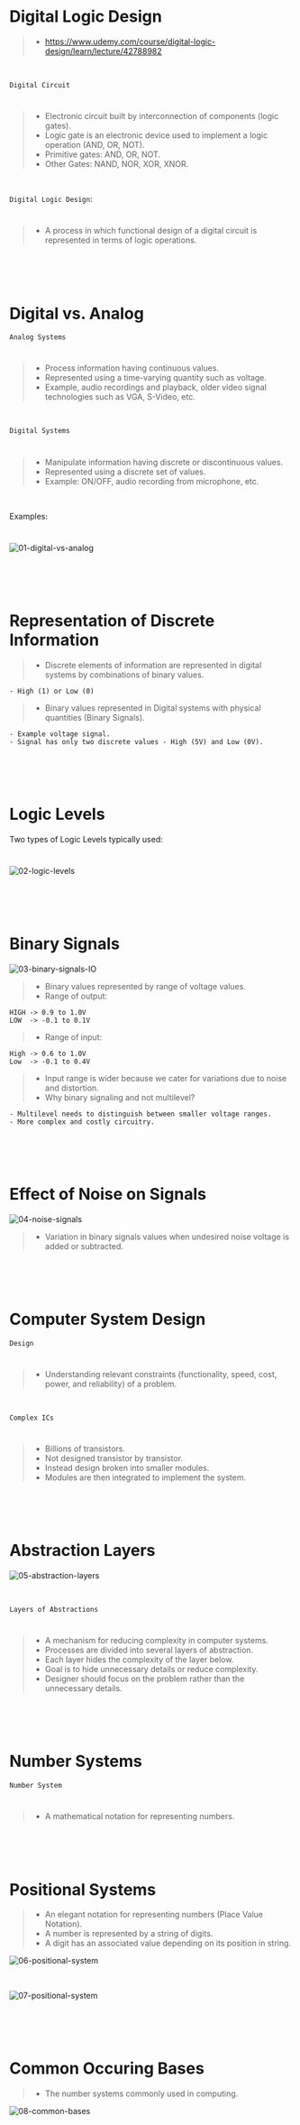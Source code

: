# Digital Logic Design

> - https://www.udemy.com/course/digital-logic-design/learn/lecture/42788982

<br />

`Digital Circuit`
#

> - Electronic circuit built by interconnection of components (logic gates).
> - Logic gate is an electronic device used to implement a logic operation (AND, OR, NOT).
> - Primitive gates: AND, OR, NOT.
> - Other Gates: NAND, NOR, XOR, XNOR.

<br />

`Digital Logic Design`:
#

> - A process in which functional design of a digital circuit is represented in terms of logic operations.

<br />
<br />
<br />



# Digital vs. Analog

`Analog Systems`
#

> - Process information having continuous values.
> - Represented using a time-varying quantity such as voltage.
> - Example, audio recordings and playback, older video signal technologies such as VGA, S-Video, etc.

<br />

`Digital Systems`
#

> - Manipulate information having discrete or discontinuous values.
> - Represented using a discrete set of values.
> - Example: ON/OFF, audio recording from microphone, etc.

<br />

Examples:
#

![01-digital-vs-analog](./images/01-digital-vs-analog.png)

<br />
<br />
<br />



# Representation of Discrete Information

> - Discrete elements of information are represented in digital systems by combinations of binary values.

```plaintext
- High (1) or Low (0)
```

> - Binary values represented in Digital systems with physical quantities (Binary Signals).

```plaintext
- Example voltage signal.
- Signal has only two discrete values - High (5V) and Low (0V).
```

<br />
<br />
<br />



# Logic Levels

Two types of Logic Levels typically used:
#

![02-logic-levels](./images/02-logic-levels.png)

<br />
<br />
<br />


# Binary Signals

![03-binary-signals-IO](./images/01-digital-vs-analog.png)

> - Binary values represented by range of voltage values.
> - Range of output:

```plaintext
HIGH -> 0.9 to 1.0V
LOW  -> -0.1 to 0.1V
```

> - Range of input:

```plaintext
High -> 0.6 to 1.0V
Low  -> -0.1 to 0.4V
```

> - Input range is wider because we cater for variations due to noise and distortion.
> - Why binary signaling and not multilevel?

```plaintext
- Multilevel needs to distinguish between smaller voltage ranges.
- More complex and costly circuitry.
```

<br />
<br />
<br />



# Effect of Noise on Signals

![04-noise-signals](./images/04-noise-in-signals.png)

> - Variation in binary signals values when undesired noise voltage is added or subtracted.

<br />
<br />
<br />



# Computer System Design

`Design`
#

> - Understanding relevant constraints (functionality, speed, cost, power, and reliability) of a problem.

<br />

`Complex ICs`
#

> - Billions of transistors.
> - Not designed transistor by transistor.
> - Instead design broken into smaller modules.
> - Modules are then integrated to implement the system.

<br />
<br />
<br />



# Abstraction Layers

![05-abstraction-layers](./images/05-abstraction-layers.png)

<br />

`Layers of Abstractions`
#

> - A mechanism for reducing complexity in computer systems.
> - Processes are divided into several layers of abstraction.
> - Each layer hides the complexity of the layer below.
> - Goal is to hide unnecessary details or reduce complexity.
> - Designer should focus on the problem rather than the unnecessary details.

<br />
<br />
<br />



# Number Systems

`Number System`
#

> - A mathematical notation for representing numbers.

<br />
<br />
<br />



# Positional Systems

> - An elegant notation for representing numbers (Place Value Notation).
> - A number is represented by a string of digits.
> - A digit has an associated value depending on its position in string.

![06-positional-system](./images/06-positional-system.png)

<br />

![07-positional-system](./images/07-positional-system.png)

<br />
<br />
<br />



# Common Occuring Bases

> - The number systems commonly used in computing.

![08-common-bases](./images/08-common-bases.png)
